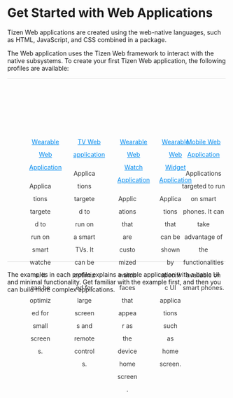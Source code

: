 # Get Started with Web Applications

<style>
#main:before, #main:after {
    content: "";
    display: table;
}

.docs-ui-started [class^="docs-ui-"] {
    width: 20%; 
    height: 420px;
    padding: 40px 0;
    text-align: center;
    border: 0 none;
    border-top: 1px solid #dadada;
    border-bottom: 1px solid #dadada;
    box-sizing: border-box;
    position: relative;
    float: left;
    margin: 0 auto 20px;
}

.docs-ui-started [class^="docs-ui-"]>span {
    display: block;
    color: #333;
    line-height: 29px;
    position: relative;
	
}

@media (max-width: 800px)
.docs-ui-started .docs-ui-wearable:before, .docs-ui-started .docs-ui-tv:before, .docs-ui-started .docs-ui-mobile:before, .docs-ui-started .docs-ui-widget:before, .docs-ui-started .docs-ui-watch:before {
    height: 85px;
    margin: 0 auto 25px;
    align: center;
    background-position: 0 6px;
}
.docs-ui-started .docs-ui-wearable:before {
    content: "";
    display: block;
    margin: auto;
    position: relative;
    width: 70px;
    height: 90px;
    background: url(./media/wearable_getstarted.png) no-repeat center top;
    background-position: 0 0 !important;
}
.docs-ui-started .docs-ui-wearable {
    width: 20%;
    padding-left: 50;
    /* border-right: 1px solid #d1d1d1; */
}

.docs-ui-started .docs-ui-tv:before {
    content: "";
    margin: auto;
    position: relative;
    display: block;
    width: 85px;
    height: 90px;
    background: url(./media/tv_getstarted.png) no-repeat center top;
    background-position: 0 0 !important;
}
.docs-ui-started .docs-ui-tv {
    width: 20%;
    padding-left: 50;
}

.docs-ui-started .docs-ui-widget:before {
    content: "";
    display: block;
    margin: auto;
    position: relative;
    width: 70px;
    height: 90px;
    background: url(./media/widget_getstarted.png) no-repeat center top;
    background-position: 0 0 !important;
}
.docs-ui-started .docs-ui-widget {
    width: 20%;
    padding-left: 50;
    /* border-right: 1px solid #d1d1d1; */
}

.docs-ui-started .docs-ui-watch:before {
    content: "";
    display: block;
    margin: auto;
    position: relative;
    width: 70px;
    height: 90px;
    background: url(./media/watch_getstarted.png) no-repeat center top;
    background-position: 0 0 !important;
}
.docs-ui-started .docs-ui-watch {
    width: 19%;
    padding-left: 50;
    /* border-right: 1px solid #d1d1d1; */
}

.docs-ui-started .docs-ui-mobile:before {
    content: "";
    margin: auto;
    position: relative;
    display: block;
    width: 70px;
    height: 90px;
    background: url(./media/mobile_getstarted.png) no-repeat center top;
    background-position: 0 0 !important;
	
}
.docs-ui-started.docs-ui-mobile {
    width: 19%;
    padding-left: 50px;
	
}

div {
    display: block;
}

a.docs-btn-more {
    display: inline-block;
    font-size: 14px;
    color: #008aee;
}
</style>

<section id ="main">
Tizen Web applications are created using the web-native languages, such as HTML, JavaScript, and CSS combined in a package.

The Web application uses the Tizen Web framework to interact with the native subsystems. To create your first Tizen Web application, the following profiles are available:
<div class="docs-ui-started">
  <div class="docs-ui-wearable">
    <span>
    <a href="wearable/first-app.md" class="docs-btn-more">Wearable Web Application</a>
	<p> Applications targeted to run on smart watches. It can be optimized for small screens. </p>
    </span>
  </div>

  <div class="docs-ui-tv">
    <span>
     <a href="tv/first-app.md" class="docs-btn-more">TV Web application</a>
	 <p> Applications targeted to run on a smart TVs. It can be optimized for large screens and remote controls. </p>
    </span>
  </div>

  
  <div class="docs-ui-watch">
    <span>
    <a href="wearable-watch/first-app-watch.md" class="docs-btn-more">Wearable Web Watch Application</a>
	<p> Applications that are customized watch faces that appear as the device home screen. </p>
    </span>
  </div>
  
  <div class="docs-ui-widget">
    <span>
    <a href="wearable-widget/first-app-widget.md" class="docs-btn-more">Wearable Web Widget Application</a>
	<p> Applications that can be shown by specific UI applications such as home screen. </p>
    </span>
  </div>
  
  <div class="docs-ui-mobile">
    <span>
    <a href="mobile/first-app.md" class="docs-btn-more">Mobile Web Application</a>
	<p> Applications targeted to run on smart phones. It can take advantage of the functionalities available on smart phones. </p>
    </span>
  </div>

</div>
</section>

The examples in each profile explains a simple application with a basic UI and minimal functionality.
Get familiar with the example first, and then you can build more complex applications.

